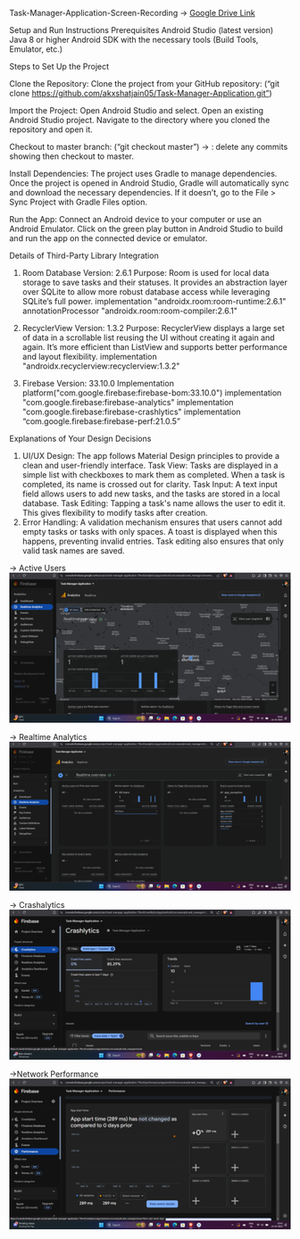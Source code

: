 Task-Manager-Application-Screen-Recording -> 
[Google Drive Link](https://drive.google.com/file/d/1FvdtV__eJBOlOs3urfH0cw-lt_LkSQj6/view?usp=sharing)

Setup and Run Instructions
Prerequisites
Android Studio (latest version)
Java 8 or higher
Android SDK with the necessary tools (Build Tools, Emulator, etc.)

Steps to Set Up the Project

Clone the Repository: Clone the project from your GitHub repository:
(“git clone https://github.com/akxshatjain05/Task-Manager-Application.git”)

Import the Project: Open Android Studio and select. Open an existing Android Studio project. Navigate to the directory where you cloned the repository and open it.

Checkout to master branch:
(“git checkout master”)
-> : delete any commits showing then checkout to master.

Install Dependencies: The project uses Gradle to manage dependencies. Once the project is opened in Android Studio, Gradle will automatically sync and download the necessary dependencies. If it doesn’t, go to the File > Sync Project with Gradle Files option.


Run the App: Connect an Android device to your computer or use an Android Emulator. Click on the green play button in Android Studio to build and run the app on the connected device or emulator.



Details of Third-Party Library Integration

1. Room Database
Version: 2.6.1
Purpose: Room is used for local data storage to save tasks and their statuses. It provides an abstraction layer over SQLite to allow more robust database access while leveraging SQLite’s full power.
implementation "androidx.room:room-runtime:2.6.1"
annotationProcessor "androidx.room:room-compiler:2.6.1"

2. RecyclerView
Version: 1.3.2
Purpose: RecyclerView displays a large set of data in a scrollable list reusing the UI without creating it again and again. It’s more efficient than ListView and supports better performance and layout flexibility.
implementation "androidx.recyclerview:recyclerview:1.3.2"

3. Firebase
Version: 33.10.0
Implementation platform("com.google.firebase:firebase-bom:33.10.0")
implementation "com.google.firebase:firebase-analytics"
implementation "com.google.firebase:firebase-crashlytics"
implementation “com.google.firebase:firebase-perf:21.0.5”



Explanations of Your Design Decisions
1. UI/UX Design:
The app follows Material Design principles to provide a clean and user-friendly interface.
Task View: Tasks are displayed in a simple list with checkboxes to mark them as completed. When a task is completed, its name is crossed out for clarity.
Task Input: A text input field allows users to add new tasks, and the tasks are stored in a local database.
Task Editing: Tapping a task's name allows the user to edit it. This gives flexibility to modify tasks after creation.
2. Error Handling:
A validation mechanism ensures that users cannot add empty tasks or tasks with only spaces. A toast is displayed when this happens, preventing invalid entries.
Task editing also ensures that only valid task names are saved.


-> Active Users
![Active Users](https://github.com/akxshatjain05/Task-Manager-Application/blob/main/Active%20Users.png)

-> Realtime Analytics
![Realtime Analytics](https://github.com/akxshatjain05/Task-Manager-Application/blob/main/Realtime%20Analytics.png)

-> Crashalytics
![Crashalytics](https://github.com/akxshatjain05/Task-Manager-Application/blob/main/Crashalytics.png)

->Network Performance
![Network Performance](https://github.com/akxshatjain05/Task-Manager-Application/blob/main/Network%20Performance.png)







